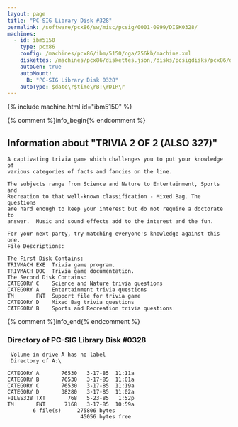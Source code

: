 ```yaml
---
layout: page
title: "PC-SIG Library Disk #328"
permalink: /software/pcx86/sw/misc/pcsig/0001-0999/DISK0328/
machines:
  - id: ibm5150
    type: pcx86
    config: /machines/pcx86/ibm/5150/cga/256kb/machine.xml
    diskettes: /machines/pcx86/diskettes.json,/disks/pcsigdisks/pcx86/diskettes.json
    autoGen: true
    autoMount:
      B: "PC-SIG Library Disk 0328"
    autoType: $date\r$time\rB:\rDIR\r
---
```


{% include machine.html id="ibm5150" %}

{% comment %}info_begin{% endcomment %}

## Information about "TRIVIA 2 OF 2 (ALSO 327)"

    A captivating trivia game which challenges you to put your knowledge of
    various categories of facts and fancies on the line.
    
    The subjects range from Science and Nature to Entertainment, Sports and
    Recreation to that well-known classification - Mixed Bag. The questions
    are hard enough to keep your interest but do not require a doctorate to
    answer.  Music and sound effects add to the interest and the fun.
    
    For your next party, try matching everyone's knowledge against this one.
    File Descriptions:
    
    The First Disk Contains:
    TRIVMACH EXE  Trivia game program.
    TRIVMACH DOC  Trivia game documentation.
    The Second Disk Contains:
    CATEGORY C    Science and Nature trivia questions
    CATEGORY A    Entertainment trivia questions
    TM       FNT  Support file for trivia game
    CATEGORY D    Mixed Bag trivia questions
    CATEGORY B    Sports and Recreation trivia questions
{% comment %}info_end{% endcomment %}


### Directory of PC-SIG Library Disk #0328

     Volume in drive A has no label
     Directory of A:\

    CATEGORY A       76530   3-17-85  11:11a
    CATEGORY B       76530   3-17-85  11:01a
    CATEGORY C       76530   3-17-85  11:19a
    CATEGORY D       38280   3-17-85  11:02a
    FILES328 TXT       768   5-23-85   1:52p
    TM       FNT      7168   3-17-85  10:59a
            6 file(s)     275806 bytes
                           45056 bytes free
